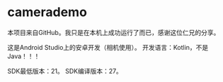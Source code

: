 # camerademo
本项目来自GitHub。我只是在本机上成功运行了而已，感谢这位仁兄的分享。

这是Android Studio上的安卓开发（相机使用）。
开发语言：Kotlin，不是Java！！！

SDK最低版本：21。
SDK编译版本：27。
